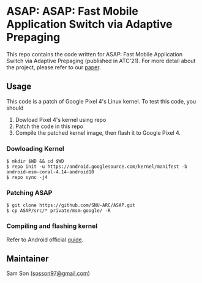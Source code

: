 # ASAP: ASAP: Fast Mobile Application Switch via Adaptive Prepaging
This repo contains the code written for ASAP: Fast Mobile Application Switch via Adaptive Prepaging (published in
ATC'21). For more detail about the project, please refer to our [paper](https://www.usenix.org/conference/atc21/presentation/son).

## Usage
This code is a patch of Google Pixel 4's Linux kernel. To test this code, you should  
1. Dowload Pixel 4's kernel using repo 
2. Patch the code in this repo
3. Compile the patched kernel image, then flash it to Google Pixel 4.

### Dowloading Kernel
```console
$ mkdir $WD && cd $WD
$ repo init -u https://android.googlesource.com/kernel/manifest -b android-msm-coral-4.14-android10
$ repo sync -j4
```

### Patching ASAP
```console
$ git clone https://github.com/SNU-ARC/ASAP.git
$ cp ASAP/src/* private/msm-google/ -R 
```

### Compiling and flashing kernel
Refer to Android official [guide](https://source.android.com/setup/build/building-kernels).

## Maintainer
Sam Son (sosson97@gmail.com)
